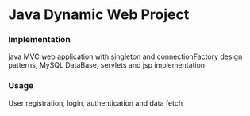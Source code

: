 # Java Dynamic Web Project

### Implementation
java MVC web application with singleton and connectionFactory design patterns, MySQL DataBase, servlets and jsp implementation

### Usage
User registration, login, authentication and data fetch 
